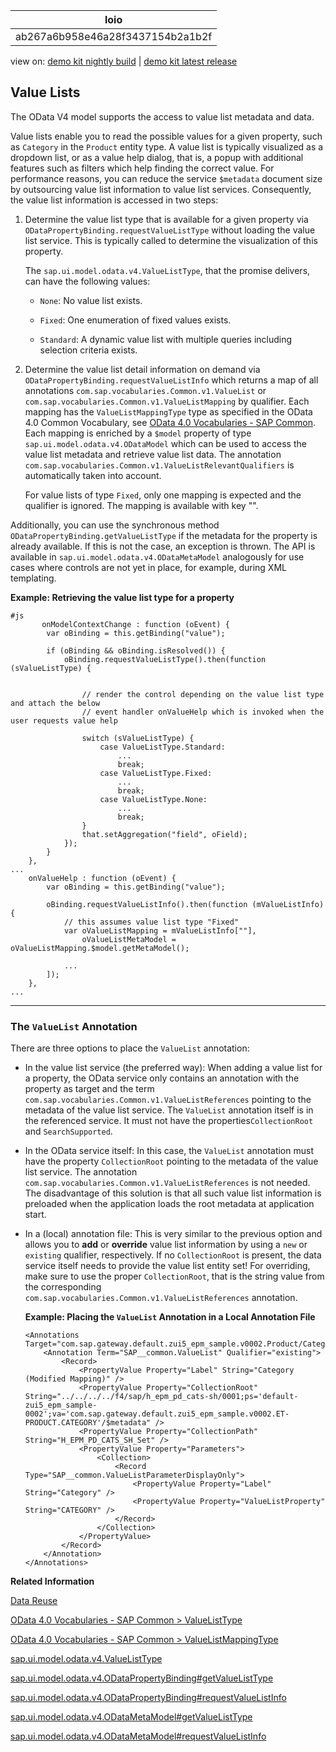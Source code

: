 <!-- loioab267a6b958e46a28f3437154b2a1b2f -->

| loio |
| -----|
| ab267a6b958e46a28f3437154b2a1b2f |

<div id="loio">

view on: [demo kit nightly build](https://sdk.openui5.org/nightly/#/topic/ab267a6b958e46a28f3437154b2a1b2f) | [demo kit latest release](https://sdk.openui5.org/topic/ab267a6b958e46a28f3437154b2a1b2f)</div>

## Value Lists

The OData V4 model supports the access to value list metadata and data.

Value lists enable you to read the possible values for a given property, such as `Category` in the `Product` entity type. A value list is typically visualized as a dropdown list, or as a value help dialog, that is, a popup with additional features such as filters which help finding the correct value. For performance reasons, you can reduce the service `$metadata` document size by outsourcing value list information to value list services. Consequently, the value list information is accessed in two steps:

1.  Determine the value list type that is available for a given property via `ODataPropertyBinding.requestValueListType` without loading the value list service. This is typically called to determine the visualization of this property.

    The `sap.ui.model.odata.v4.ValueListType`, that the promise delivers, can have the following values:

    -   `None`: No value list exists.

    -   `Fixed`: One enumeration of fixed values exists.

    -   `Standard`: A dynamic value list with multiple queries including selection criteria exists.


2.  Determine the value list detail information on demand via `ODataPropertyBinding.requestValueListInfo` which returns a map of all annotations `com.sap.vocabularies.Common.v1.ValueList` or `com.sap.vocabularies.Common.v1.ValueListMapping` by qualifier. Each mapping has the `ValueListMappingType` type as specified in the OData 4.0 Common Vocabulary, see [OData 4.0 Vocabularies - SAP Common](https://wiki.scn.sap.com/wiki/display/EmTech/OData+4.0+Vocabularies+-+SAP+Common#ValueListMappingType). Each mapping is enriched by a `$model` property of type `sap.ui.model.odata.v4.ODataModel` which can be used to access the value list metadata and retrieve value list data. The annotation `com.sap.vocabularies.Common.v1.ValueListRelevantQualifiers` is automatically taken into account.

    For value lists of type `Fixed`, only one mapping is expected and the qualifier is ignored. The mapping is available with key "".


Additionally, you can use the synchronous method `ODataPropertyBinding.getValueListType` if the metadata for the property is already available. If this is not the case, an exception is thrown. The API is available in `sap.ui.model.odata.v4.ODataMetaModel` analogously for use cases where controls are not yet in place, for example, during XML templating.

**Example: Retrieving the value list type for a property**

```
#js   
       onModelContextChange : function (oEvent) {
        var oBinding = this.getBinding("value");
 
        if (oBinding && oBinding.isResolved()) {
            oBinding.requestValueListType().then(function (sValueListType) {
 
 
                // render the control depending on the value list type and attach the below
                // event handler onValueHelp which is invoked when the user requests value help
 
                switch (sValueListType) {
                    case ValueListType.Standard:
                        ...
                        break;
                    case ValueListType.Fixed:
                        ...
                        break;
                    case ValueListType.None:
                        ...
                        break;
                }
                that.setAggregation("field", oField);
            });
        }
    },
...
    onValueHelp : function (oEvent) {
        var oBinding = this.getBinding("value");
 
        oBinding.requestValueListInfo().then(function (mValueListInfo) {
            // this assumes value list type "Fixed"
            var oValueListMapping = mValueListInfo[""],
                oValueListMetaModel = oValueListMapping.$model.getMetaModel();
  
            ...
        ]);
    },
...
```

***

<a name="loioab267a6b958e46a28f3437154b2a1b2f__section_azb_gwg_jfb"/>

### The `ValueList` Annotation

There are three options to place the `ValueList` annotation:

-   In the value list service \(the preferred way\): When adding a value list for a property, the OData service only contains an annotation with the property as target and the term `com.sap.vocabularies.Common.v1.ValueListReferences` pointing to the metadata of the value list service. The `ValueList` annotation itself is in the referenced service. It must not have the properties`CollectionRoot` and `SearchSupported`.

-   In the OData service itself: In this case, the `ValueList` annotation must have the property `CollectionRoot` pointing to the metadata of the value list service. The annotation `com.sap.vocabularies.Common.v1.ValueListReferences` is not needed. The disadvantage of this solution is that all such value list information is preloaded when the application loads the root metadata at application start.

-   In a \(local\) annotation file: This is very similar to the previous option and allows you to **add** or **override** value list information by using a `new` or `existing` qualifier, respectively. If no `CollectionRoot` is present, the data service itself needs to provide the value list entity set! For overriding, make sure to use the proper `CollectionRoot`, that is the string value from the corresponding `com.sap.vocabularies.Common.v1.ValueListReferences` annotation.

    **Example: Placing the `ValueList` Annotation in a Local Annotation File**

    ```
    <Annotations Target="com.sap.gateway.default.zui5_epm_sample.v0002.Product/Category">
        <Annotation Term="SAP__common.ValueList" Qualifier="existing">
            <Record>
                <PropertyValue Property="Label" String="Category (Modified Mapping)" />
                <PropertyValue Property="CollectionRoot" String="../../../../f4/sap/h_epm_pd_cats-sh/0001;ps='default-zui5_epm_sample-0002';va='com.sap.gateway.default.zui5_epm_sample.v0002.ET-PRODUCT.CATEGORY'/$metadata" />
                <PropertyValue Property="CollectionPath" String="H_EPM_PD_CATS_SH_Set" />
                <PropertyValue Property="Parameters">
                    <Collection>
                        <Record Type="SAP__common.ValueListParameterDisplayOnly">
                            <PropertyValue Property="Label" String="Category" />
                            <PropertyValue Property="ValueListProperty" String="CATEGORY" />
                        </Record>
                    </Collection>
                </PropertyValue>
            </Record>
        </Annotation>
    </Annotations>
    ```


**Related Information**  


[Data Reuse](Data_Reuse_648e360.md "The OData V4 model keeps data with respect to bindings, which allows different views on the same data, but also means that data is not automatically shared between bindings. There are mechanisms for sharing data to avoid redundant requests and to keep the same data in different controls in sync.")

[OData 4.0 Vocabularies - SAP Common \> ValueListType](https://wiki.scn.sap.com/wiki/display/EmTech/OData+4.0+Vocabularies+-+SAP+Common#ValueListType)

[OData 4.0 Vocabularies - SAP Common \> ValueListMappingType](https://wiki.scn.sap.com/wiki/display/EmTech/OData+4.0+Vocabularies+-+SAP+Common#ValueListMappingType)

[sap.ui.model.odata.v4.ValueListType](https://sdk.openui5.org/api/sap.ui.model.odata.v4.ValueListType)

[sap.ui.model.odata.v4.ODataPropertyBinding\#getValueListType](https://sdk.openui5.org/api/sap.ui.model.odata.v4.ODataPropertyBinding/methods/getValueListType)

[sap.ui.model.odata.v4.ODataPropertyBinding\#requestValueListInfo](https://sdk.openui5.org/api/sap.ui.model.odata.v4.ODataPropertyBinding/methods/requestValueListInfo)

[sap.ui.model.odata.v4.ODataMetaModel\#getValueListType](https://sdk.openui5.org/api/sap.ui.model.odata.v4.ODataMetaModel/methods/getValueListType)

[sap.ui.model.odata.v4.ODataMetaModel\#requestValueListInfo](https://sdk.openui5.org/api/sap.ui.model.odata.v4.ODataMetaModel/methods/requestValueListInfo)

